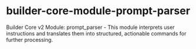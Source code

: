# builder-core-module-prompt-parser
Builder Core v2 Module: prompt_parser - This module interprets user instructions and translates them into structured, actionable commands for further processing.
